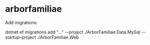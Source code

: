 # arborfamiliae

Add migrations:

dotnet ef migrations add "..." --project ./ArborFamiliae.Data.MySql --startup-project ./ArborFamiliae.Web
